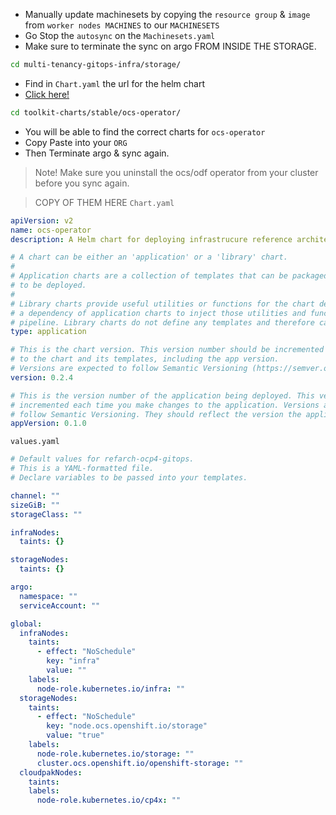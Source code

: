 - Manually update machinesets by copying the `resource group` & `image` from `worker nodes MACHINES` to our `MACHINESETS`
- Go Stop the `autosync` on the `Machinesets.yaml`
- Make sure to terminate the sync on argo FROM INSIDE THE STORAGE.
```bash
cd multi-tenancy-gitops-infra/storage/
```
- Find in `Chart.yaml` the url for the helm chart
- [Click here!](https://github.com/cloud-native-toolkit/toolkit-charts)

```bash
cd toolkit-charts/stable/ocs-operator/
```
- You will be able to find the correct charts for `ocs-operator`
- Copy Paste into your `ORG`
- Then Terminate argo & sync again.

> Note!
> Make sure you uninstall the ocs/odf operator from your cluster before you sync again.

> COPY OF THEM HERE
`Chart.yaml`
```yaml
apiVersion: v2
name: ocs-operator
description: A Helm chart for deploying infrastrucure reference architecture to OpenShift 4.x clusters

# A chart can be either an 'application' or a 'library' chart.
#
# Application charts are a collection of templates that can be packaged into versioned archives
# to be deployed.
#
# Library charts provide useful utilities or functions for the chart developer. They're included as
# a dependency of application charts to inject those utilities and functions into the rendering
# pipeline. Library charts do not define any templates and therefore cannot be deployed.
type: application

# This is the chart version. This version number should be incremented each time you make changes
# to the chart and its templates, including the app version.
# Versions are expected to follow Semantic Versioning (https://semver.org/)
version: 0.2.4

# This is the version number of the application being deployed. This version number should be
# incremented each time you make changes to the application. Versions are not expected to
# follow Semantic Versioning. They should reflect the version the application is using.
appVersion: 0.1.0
```
`values.yaml`
```yaml
# Default values for refarch-ocp4-gitops.
# This is a YAML-formatted file.
# Declare variables to be passed into your templates.

channel: ""
sizeGiB: ""
storageClass: ""

infraNodes:
  taints: {}

storageNodes:
  taints: {}

argo:
  namespace: ""
  serviceAccount: ""

global:
  infraNodes:
    taints:
      - effect: "NoSchedule"
        key: "infra"
        value: ""
    labels:
      node-role.kubernetes.io/infra: ""
  storageNodes:
    taints:
      - effect: "NoSchedule"
        key: "node.ocs.openshift.io/storage"
        value: "true"
    labels:
      node-role.kubernetes.io/storage: ""
      cluster.ocs.openshift.io/openshift-storage: ""
  cloudpakNodes:
    taints:
    labels:
      node-role.kubernetes.io/cp4x: ""
```
